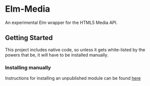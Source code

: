 # Elm-Media

An experimental Elm wrapper for the HTML5 Media API.

## Getting Started

This project includes native code, so unless it gets white-listed by the powers that be, it will have to be installed manually.

### Installing manually

Instructions for installing an unpublished module can be found [here](http://faq.elm-community.org/#how-do-i-install-an-elm-package-that-has-not-been-published-to-packageselm-langorg-for-use-in-my-project)

